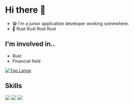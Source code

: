 # Hi there 👋
- 😁 I'm a junior application developer working somewhere.
- 🦀 Rust Rust Rust Rust 

## I'm involved in..
- Rust
- Financial field

[![Top Langs](https://github-readme-stats.vercel.app/api/top-langs/?username=izmrui2020&layout=compact&hide=javascript,SCSS,jupyter%20notebook,HTML,CSS)](https://github.com/anuraghazra/github-readme-stats)

## Skills
![](https://img.shields.io/badge/Rust-000000?style=for-the-badge&logo=rust&logoColor=white)
![](https://img.shields.io/badge/C++-000000?style=for-the-badge&logo=cpp&logoColor=white)
![](https://img.shields.io/badge/Python-000000?style=for-the-badge&logo=python&logoColor=white)



<!-- ### My Qiita posts
[![My Qiita posts](https://qiita-badge.apiapi.app/s/izmrui2020/posts.svg)](http://qiita.com/izmrui2020) -->
<!--
**izmrui2020/izmrui2020** is a ✨ _special_ ✨ repository because its `README.md` (this file) appears on your GitHub profile.

Here are some ideas to get you started:

- 🔭 I’m currently working on ...
- 🌱 I’m currently learning ...
- 👯 I’m looking to collaborate on ...
- 🤔 I’m looking for help with ...
- 💬 Ask me about ...

- 😄 Pronouns: ...
- ⚡ Fun fact: ...
-->
